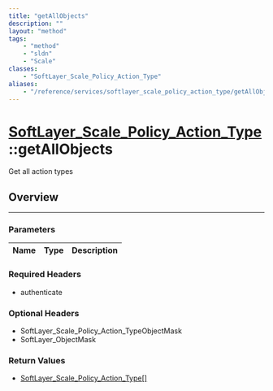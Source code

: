 ```yaml
---
title: "getAllObjects"
description: ""
layout: "method"
tags:
    - "method"
    - "sldn"
    - "Scale"
classes:
    - "SoftLayer_Scale_Policy_Action_Type"
aliases:
    - "/reference/services/softlayer_scale_policy_action_type/getAllObjects"
---
```

# [SoftLayer_Scale_Policy_Action_Type](/reference/services/SoftLayer_Scale_Policy_Action_Type)::getAllObjects

Get all action types


## Overview 


-----

### Parameters 
|Name | Type | Description |
| --- | --- | --- |


### Required Headers
* authenticate


### Optional Headers
* SoftLayer_Scale_Policy_Action_TypeObjectMask
* SoftLayer_ObjectMask

### Return Values
* <a href='/reference/datatypes/SoftLayer_Scale_Policy_Action_Type'>SoftLayer_Scale_Policy_Action_Type[] </a>




